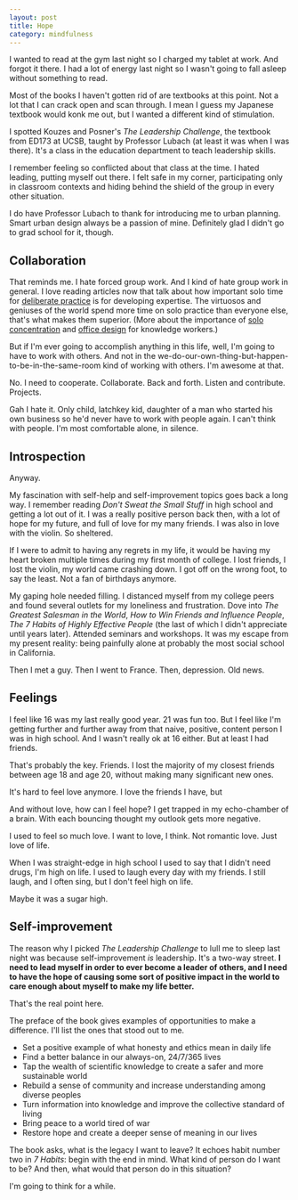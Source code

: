 ```yaml
---
layout: post
title: Hope
category: mindfulness
---
```


I wanted to read at the gym last night so I charged my tablet at work. And forgot it there. I had a lot of energy last night so I wasn't going to fall asleep without something to read.

Most of the books I haven't gotten rid of are textbooks at this point. Not a lot that I can crack open and scan through. I mean I guess my Japanese textbook would konk me out, but I wanted a different kind of stimulation.

I spotted Kouzes and Posner's *The Leadership Challenge*, the textbook from ED173 at UCSB, taught by Professor Lubach (at least it was when I was there). It's a class in the education department to teach leadership skills. 

I remember feeling so conflicted about that class at the time. I hated leading, putting myself out there. I felt safe in my corner, participating only in classroom contexts and hiding behind the shield of the group in every other situation.

I do have Professor Lubach to thank for introducing me to urban planning. Smart urban design always be a passion of mine. Definitely glad I didn't go to grad school for it, though.

## Collaboration

That reminds me. I hate forced group work. And I kind of hate group work in general. I love reading articles now that talk about how important solo time for [deliberate practice](http://www.davidsongifted.org/db/Articles_id_10448.aspx) is for developing expertise. The virtuosos and geniuses of the world spend more time on solo practice than everyone else, that's what makes them superior. (More about the importance of [solo concentration](http://hbswk.hbs.edu/archive/4991.html) and [office design](http://www.joelonsoftware.com/articles/FieldGuidetoDevelopers.html)  for knowledge workers.)

But if I'm ever going to accomplish anything in this life, well, I'm going to have to work with others. And not in the we-do-our-own-thing-but-happen-to-be-in-the-same-room kind of working with others. I'm awesome at that.

No. I need to cooperate. Collaborate. Back and forth. Listen and contribute. Projects.

Gah I hate it. Only child, latchkey kid, daughter of a man who started his own business so he'd never have to work with people again. I can't think with people. I'm most comfortable alone, in silence.

## Introspection

Anyway.

My fascination with self-help and self-improvement topics goes back a long way. I remember reading *Don't Sweat the Small Stuff* in high school and getting a lot out of it. I was a really positive person back then, with a lot of hope for my future, and full of love for my many friends. I was also in love with the violin. So sheltered.

If I were to admit to having any regrets in my life, it would be having my heart broken multiple times during my first month of college. I lost friends, I lost the violin, my world came crashing down. I got off on the wrong foot, to say the least. Not a fan of birthdays anymore.

My gaping hole needed filling. I distanced myself from my college peers and found several outlets for my loneliness and frustration. Dove into *The Greatest Salesman in the World*, *How to Win Friends and Influence People*, *The 7 Habits of Highly Effective People* (the last of which I didn't appreciate until years later). Attended seminars and workshops. It was my escape from my present reality: being painfully alone at probably the most social school in California.

Then I met a guy. Then I went to France. Then, depression. Old news.

## Feelings

I feel like 16 was my last really good year. 21 was fun too. But I feel like I'm getting further and further away from that naive, positive, content person I was in high school. And I wasn't really ok at 16 either. But at least I had friends.

That's probably the key. Friends. I lost the majority of my closest friends between age 18 and age 20, without making many significant new ones.

It's hard to feel love anymore. I love the friends I have, but 

And without love, how can I feel hope? I get trapped in my echo-chamber of a brain. With each bouncing thought my outlook gets more negative.

I used to feel so much love. I want to love, I think. Not romantic love. Just love of life.

When I was straight-edge in high school I used to say that I didn't need drugs, I'm high on life. I used to laugh every day with my friends. I still laugh, and I often sing, but I don't feel high on life.

Maybe it was a sugar high.

## Self-improvement

The reason why I picked *The Leadership Challenge* to lull me to sleep last night was because self-improvement *is* leadership. It's a two-way street. **I need to lead myself in order to ever become a leader of others, and I need to have the hope of causing some sort of positive impact in the world to care enough about myself to make my life better.**

That's the real point here.

The preface of the book gives examples of opportunities to make a difference. I'll list the ones that stood out to me.

* Set a positive example of what honesty and ethics mean in daily life
* Find a better balance in our always-on, 24/7/365 lives
* Tap the wealth of scientific knowledge to create a safer and more sustainable world
* Rebuild a sense of community and increase understanding among diverse peoples
* Turn information into knowledge and improve the collective standard of living
* Bring peace to a world tired of war
* Restore hope and create a deeper sense of meaning in our lives

The book asks, what is the legacy I want to leave? It echoes habit number two in *7 Habits*: begin with the end in mind. What kind of person do I want to be? And then, what would that person do in this situation?

I'm going to think for a while.